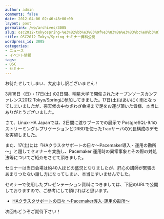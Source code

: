 ```yaml
---
author: admin
comments: false
date: 2012-04-06 02:46:43+00:00
layout: post
permalink: /wp/archives/3005
slug: osc2012-tokyospring-%e3%82%bb%e3%83%9f%e3%83%8a%e3%83%bc%e8%b3%87%e6%96%99%e5%85%ac%e9%96%8b
title: OSC2012 Tokyo/Spring セミナー資料公開
wordpress_id: 3005
categories:
- ニュース
- イベント情報
tags:
- OSC
- セミナー
---
```


お待たせしてしまい、大変申し訳ございません！

3月16日（日）・17日(土) の2日間、明星大学で開催されたオープンソースカンファレンス2012 Tokyo/Springに参加してきました。17日(土)はあいにく雨となってしまいましたが、悪天候の中わざわざ会場まで足をお運び頂いた皆様、本当にありがとうございました。

さて、Linux-HA Japanでは、2日間に渡りブースでの展示で PostgreSQL-9.1のストリーミングレプリケーションとDRBDを使ったTracサーバの冗長構成のデモを実施しました。

また、17(土)には「HAクラスタサポートの日々～Pacemaker導入・運用の勘所～」と題してセミナーを実施し、Pacemaker 運用時の異常事象とその際の対処法等についてご紹介をさせて頂きました。

セミナーは当日会場は約40人ほどの盛況となりましたが、肝心の講師が緊張のあまりつたない話し方になってしまい、本当にすいませんでした。

セミナーで使用したプレゼンテーション資料につきましては、下記のURLで公開しておりますので、ご参考にして頂ければと思います。



	
  * [HAクラスタサポートの日々 ～Pacemaker導入･運用の勘所～](http://sourceforge.jp/projects/linux-ha/docs/OSC2012_Tokyo_20120317/ja/3/OSC2012_Tokyo_20120317.pdf)


次回もどうぞご期待下さい！
